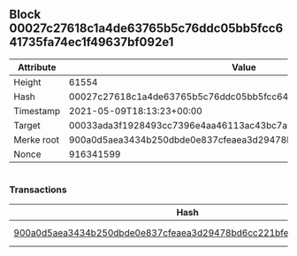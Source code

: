 ## Block 00027c27618c1a4de63765b5c76ddc05bb5fcc641735fa74ec1f49637bf092e1

Attribute | Value
--- | ---
Height | 61554
Hash | 00027c27618c1a4de63765b5c76ddc05bb5fcc641735fa74ec1f49637bf092e1
Timestamp | 2021-05-09T18:13:23+00:00
Target | 00033ada3f1928493cc7396e4aa46113ac43bc7ac52aab5d08e3934913716f64
Merke root | 900a0d5aea3434b250dbde0e837cfeaea3d29478bd6cc221bfed380ca7701325
Nonce | 916341599

```

```

### Transactions

Hash | Amount
--- | ---
[900a0d5aea3434b250dbde0e837cfeaea3d29478bd6cc221bfed380ca7701325](900a0d5aea3434b250dbde0e837cfeaea3d29478bd6cc221bfed380ca7701325.md) | 10.00000000 SKEPTI 
